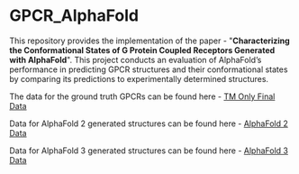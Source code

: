 # GPCR_AlphaFold

This repository provides the implementation of the paper - "**Characterizing the Conformational States of G Protein Coupled Receptors Generated with AlphaFold**". 
This project conducts an evaluation of AlphaFold’s performance in predicting GPCR structures and their conformational states by comparing its predictions to experimentally determined structures. 

The data for the ground truth GPCRs can be found here - [TM Only Final Data](https://github.com/garimachib01/GPCR_AlphaFold/tree/main/Data/TM_only_final)

Data for AlphaFold 2 generated structures can be found here - [AlphaFold 2 Data](https://github.com/garimachib01/GPCR_AlphaFold/tree/main/Data/AF2_Aligned)

Data for AlphaFold 3 generated structures can be found here - [AlphaFold 3 Data](https://github.com/garimachib01/GPCR_AlphaFold/tree/main/Data/AF3_aligned)

